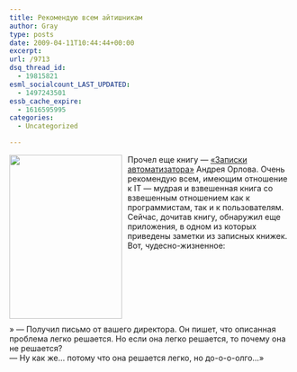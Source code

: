 ```yaml
---
title: Рекомендую всем айтишникам
author: Gray
type: posts
date: 2009-04-11T10:44:44+00:00
excerpt:
url: /9713
dsq_thread_id:
  - 19815821
esml_socialcount_LAST_UPDATED:
  - 1497243501
essb_cache_expire:
  - 1616595995
categories:
  - Uncategorized

---
```








<p style="clear: both">
  <a href="http://www.ozon.ru/context/detail/id/4031050/?partner=searchengines" class="image-link"><img src="https://i2.wp.com/www.searchengines.ru/blog/1-thumb.jpg?resize=200%2C292" height="292" align="left" width="200" style=" display: inline; float: left; margin: 0 10px 10px 0;" data-recalc-dims="1" /></a>Прочел еще книгу &#8212; <a href="http://www.ozon.ru/context/detail/id/4031050/?partner=searchengines" target="_blank">&#171;Записки автоматизатора&#187;</a> Андрея Орлова. Очень рекомендую всем, имеющим отношение к IT &#8212; мудрая и взвешенная книга со взвешенным отношением как к программистам, так и к пользователям. <br />Сейчас, дочитав книгу, обнаружил еще приложения, в одном из которых приведены заметки из записных книжек. Вот, чудесно-жизненное:
</p>

<p style="clear: both">
  &#187; &#8212; Получил письмо от вашего директора. Он пишет, что описанная проблема легко решается. Но если она легко решается, то почему она не решается?<br />&#8212; Ну как же&#8230; потому что она решается легко, но до-о-о-олго&#8230;&#187;
</p>